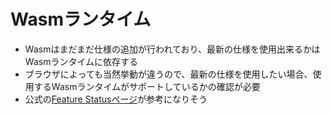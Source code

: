 # Wasmランタイム

* Wasmはまだまだ仕様の追加が行われており、最新の仕様を使用出来るかはWasmランタイムに依存する
* ブラウザによっても当然挙動が違うので、最新の仕様を使用したい場合、使用するWasmランタイムがサポートしているかの確認が必要
* 公式の[Feature Statusページ](https://webassembly.org/features/)が参考になりそう
